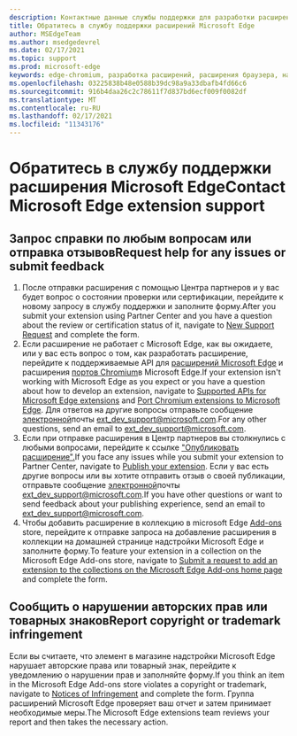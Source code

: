 ```yaml
---
description: Контактные данные службы поддержки для разработки расширений Microsoft Edge
title: Обратитесь в службу поддержки расширений Microsoft Edge
author: MSEdgeTeam
ms.author: msedgedevrel
ms.date: 02/17/2021
ms.topic: support
ms.prod: microsoft-edge
keywords: edge-chromium, разработка расширений, расширения браузера, надстройки, Центр партнеров, разработчик, поддержка
ms.openlocfilehash: 03225838b48e0588b39dc98a9a33dbafb4fd66c6
ms.sourcegitcommit: 916b4daa26c2c78611f7d837bd6ecf009f0082df
ms.translationtype: MT
ms.contentlocale: ru-RU
ms.lasthandoff: 02/17/2021
ms.locfileid: "11343176"
---
```

# <span data-ttu-id="ab09e-104">Обратитесь в службу поддержки расширения Microsoft Edge</span><span class="sxs-lookup"><span data-stu-id="ab09e-104">Contact Microsoft Edge extension support</span></span>  

## <span data-ttu-id="ab09e-105">Запрос справки по любым вопросам или отправка отзывов</span><span class="sxs-lookup"><span data-stu-id="ab09e-105">Request help for any issues or submit feedback</span></span>  

1.  <span data-ttu-id="ab09e-106">После отправки расширения с помощью Центра партнеров и у вас будет [][MicrosoftSupportSupportrequestformE7a381be9c9aFafbEd76262bc93fd9e4] вопрос о состоянии проверки или сертификации, перейдите к новому запросу в службу поддержки и заполните форму.</span><span class="sxs-lookup"><span data-stu-id="ab09e-106">After you submit your extension using Partner Center and you have a question about the review or certification status of it, navigate to [New Support Request][MicrosoftSupportSupportrequestformE7a381be9c9aFafbEd76262bc93fd9e4] and complete the form.</span></span>  
1.  <span data-ttu-id="ab09e-107">Если расширение не работает с Microsoft Edge, как вы ожидаете, или у вас есть вопрос о том, как разработать расширение, перейдите к поддерживаемые API для [расширений Microsoft Edge][ExtensionsDeveloperGuideApiSupport] и расширения [портов Chromium][ExtensionsDeveloperGuidePortChromeExtension]в Microsoft Edge.</span><span class="sxs-lookup"><span data-stu-id="ab09e-107">If your extension isn't working with Microsoft Edge as you expect or you have a question about how to develop an extension, navigate to [Supported APIs for Microsoft Edge extensions][ExtensionsDeveloperGuideApiSupport] and [Port Chromium extensions to Microsoft Edge][ExtensionsDeveloperGuidePortChromeExtension].</span></span>  <span data-ttu-id="ab09e-108">Для ответов на другие вопросы отправьте сообщение [электронной][MailtoExtDevSupportMicrosoft]почты ext_dev_support@microsoft.com.</span><span class="sxs-lookup"><span data-stu-id="ab09e-108">For any other questions, send an email to [ext_dev_support@microsoft.com][MailtoExtDevSupportMicrosoft].</span></span>  
1.  <span data-ttu-id="ab09e-109">Если при отправке расширения в Центр партнеров вы столкнулись с любыми вопросами, перейдите к ссылке ["Опубликовать расширение".][ExtensionsPublishPublishExtension]</span><span class="sxs-lookup"><span data-stu-id="ab09e-109">If you face any issues while you submit your extension to Partner Center, navigate to [Publish your extension][ExtensionsPublishPublishExtension].</span></span>  <span data-ttu-id="ab09e-110">Если у вас есть другие вопросы или вы хотите отправить отзыв о своей публикации, отправьте сообщение [электронной][MailtoExtDevSupportMicrosoft]почты ext_dev_support@microsoft.com.</span><span class="sxs-lookup"><span data-stu-id="ab09e-110">If you have other questions or want to send feedback about your publishing experience, send an email to [ext_dev_support@microsoft.com][MailtoExtDevSupportMicrosoft].</span></span>  
1.  <span data-ttu-id="ab09e-111">Чтобы добавить расширение в коллекцию в microsoft Edge [Add-ons][OfficeFormsPagesResponsepageAspxV4j5cvggr0grqy180bhbrw01uwybfaxnna1zkp3x2vun0ibsu1ymeu3vfy0vurrodewsjgwu00yry4u] store, перейдите к отправке запроса на добавление расширения в коллекции на домашней странице надстройки Microsoft Edge и заполните форму.</span><span class="sxs-lookup"><span data-stu-id="ab09e-111">To feature your extension in a collection on the Microsoft Edge Add-ons store, navigate to [Submit a request to add an extension to the collections on the Microsoft Edge Add-ons home page][OfficeFormsPagesResponsepageAspxV4j5cvggr0grqy180bhbrw01uwybfaxnna1zkp3x2vun0ibsu1ymeu3vfy0vurrodewsjgwu00yry4u] and complete the form.</span></span>   
    
## <span data-ttu-id="ab09e-112">Сообщить о нарушении авторских прав или товарных знаков</span><span class="sxs-lookup"><span data-stu-id="ab09e-112">Report copyright or trademark infringement</span></span>  

<span data-ttu-id="ab09e-113">Если вы считаете, что элемент в магазине надстройки Microsoft Edge [][MicrosoftInfoMarketplaceHtml] нарушает авторские права или товарный знак, перейдите к уведомлению о нарушении прав и заполняйте форму.</span><span class="sxs-lookup"><span data-stu-id="ab09e-113">If you think an item in the Microsoft Edge Add-ons store violates a copyright or trademark, navigate to [Notices of Infringement][MicrosoftInfoMarketplaceHtml] and complete the form.</span></span>  <span data-ttu-id="ab09e-114">Группа расширений Microsoft Edge проверяет ваш отчет и затем принимает необходимые меры.</span><span class="sxs-lookup"><span data-stu-id="ab09e-114">The Microsoft Edge extensions team reviews your report and then takes the necessary action.</span></span>  

<!-- links -->  

[ExtensionsDeveloperGuideApiSupport]: ../developer-guide/api-support.md "Поддерживаемые API для расширений Microsoft Edge | Документы Майкрософт"  
[ExtensionsDeveloperGuidePortChromeExtension]: ../developer-guide/port-chrome-extension.md "Перенос расширения | Документы Майкрософт"  
[ExtensionsPublishPublishExtension]: ./publish-extension.md "Опубликуйте расширение | Документы Майкрософт"  

[MicrosoftInfoMarketplaceHtml]: https://www.microsoft.com/info/Marketplace.html "Уведомления о нарушении | Майкрософт"  

[MicrosoftSupportSupportrequestformE7a381be9c9aFafbEd76262bc93fd9e4]: https://support.microsoft.com/supportrequestform/e7a381be-9c9a-fafb-ed76-262bc93fd9e4 "Новые запросы на поддержку расширений | Поддержка Майкрософт"  

[OfficeFormsPagesResponsepageAspxV4j5cvggr0grqy180bhbrw01uwybfaxnna1zkp3x2vun0ibsu1ymeu3vfy0vurrodewsjgwu00yry4u]: https://forms.office.com/Pages/ResponsePage.aspx?id=v4j5cvGGr0GRqy180BHbRw01UwyBfAxNna_1ZkP3X2VUN0lBSU1YMEU3VFY0VURRODEwSjgwU00yRy4u "Отправьте запрос на добавление расширения в коллекции на домашней странице надстройки Microsoft Edge | Microsoft Office Forms"  

[MailtoExtDevSupportMicrosoft]: mailto:ext_dev_support@microsoft.com "Отправьте сообщение электронной почты ext_dev_support@microsoft.com"  
